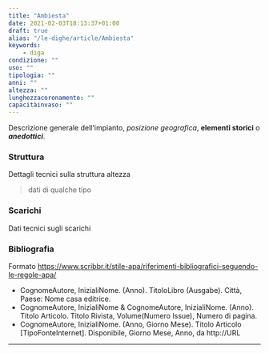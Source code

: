 ```yaml
---
title: "Ambiesta"
date: 2021-02-03T18:13:37+01:00
draft: true
alias: "/le-dighe/article/Ambiesta"
keywords: 
    - diga
condizione: ""
uso: ""
tipologia: ""
anni: ""
altezza: ""
lunghezzacoronamento: ""
capacitàinvaso: ""
---
```


Descrizione generale dell'impianto, _posizione geografica_, **elementi storici** o
**_anedottici_**.

### Struttura

Dettagli tecnici sulla struttura altezza

> dati di qualche tipo

### Scarichi

Dati tecnici sugli scarichi

### Bibliografia

Formato https://www.scribbr.it/stile-apa/riferimenti-bibliografici-seguendo-le-regole-apa/

- CognomeAutore, InizialiNome. (Anno). TitoloLibro (Ausgabe). Città, Paese: Nome casa editrice.
- CognomeAutore, InizialiNome & CognomeAutore, InizialiNome. (Anno). Titolo Articolo. Titolo Rivista, Volume(Numero Issue), Numero di pagina.
- CognomeAutore, InizialiNome. (Anno, Giorno Mese). Titolo Articolo [TipoFonteInternet]. Disponibile, Giorno Mese, Anno, da http://URL

---
